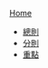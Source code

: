 <!-- 02.xing.fa/_sidebar -->

[Home](/README)

* [總則](02.xing.fa/xing.fa.01.md)
* [分則](02.xing.fa/xing.fa.02.md)
* [重點](02.xing.fa/xing.fa.03.summary.md)
